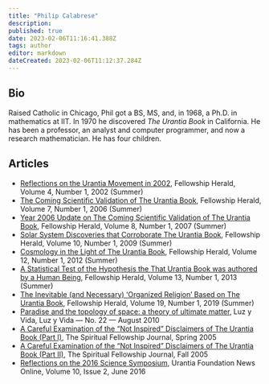 ```yaml
---
title: "Philip Calabrese"
description:
published: true
date: 2023-02-06T11:16:41.388Z
tags: author
editor: markdown
dateCreated: 2023-02-06T11:12:37.284Z
---
```


## Bio

Raised Catholic in Chicago, Phil got a BS, MS, and, in 1968, a Ph.D. in mathematics at IIT. In 1970 he discovered _The Urantia Book_ in California. He has been a professor, an analyst and computer programmer, and now a research mathematician. He has four children.

## Articles

- [Reflections on the Urantia Movement in 2002](/en/article/Philip_Calabrese/Reflections_on_the_Urantia_Movement_in_2002), Fellowship Herald, Volume 4, Number 1, 2002 (Summer)
- [The Coming Scientific Validation of The Urantia Book](/en/article/Philip_Calabrese/The_Coming_Scientific_Validation_of_The_Urantia_Book), Fellowship Herald, Volume 7, Number 1, 2006 (Summer)
- [Year 2006 Update on The Coming Scientific Validation of The Urantia Book](/en/article/Philip_Calabrese/Update_The_Coming_Scientific_Validation), Fellowship Herald, Volume 8, Number 1, 2007 (Summer)
- [Solar System Discoveries that Corroborate The Urantia Book](/en/article/Philip_Calabrese/Solar_System_Discoveries_that_Corroborate_The_Urantia_Book), Fellowship Herald, Volume 10, Number 1, 2009 (Summer)
- [Cosmology in the Light of The Urantia Book](/en/article/Philip_Calabrese/Cosmology_in_the_Light_of_The_Urantia_Book), Fellowship Herald, Volume 12, Number 1, 2012 (Summer)
- [A Statistical Test of the Hypothesis the That Urantia Book was authored by a Human Being](/en/article/Philip_Calabrese/A_Statistical_Test_of_Hypothesis_Urantia_Book_authored_by_a_Human_Being), Fellowship Herald, Volume 13, Number 1, 2013 (Summer)
- [The Inevitable (and Necessary) ‘Organized Religion’ Based on The Urantia Book](/en/article/Philip_Calabrese/Urantia_Book_Religion), Fellowship Herald, Volume 19, Number 1, 2019 (Summer)
- [Paradise and the topology of space: a theory of ultimate matter](/en/article/Philip_Calabrese/Paradise_and_the_Topology_of_Space), Luz y Vida, Luz y Vida — No. 22 — August 2010
- [A Careful Examination of the “Not Inspired” Disclaimers of The Urantia Book (Part I)](/en/article/Philip_Calabrese/A_Careful_Examination_of_Not_Inspired_UB_Part_I), The Spiritual Fellowship Journal, Spring 2005
- [A Careful Examination of the “Not Inspired” Disclaimers of The Urantia Book (Part II)](/en/article/Philip_Calabrese/A_Careful_Examination_of_Not_Inspired_UB_Part_II), The Spiritual Fellowship Journal, Fall 2005
- [Reflections on the 2016 Science Symposium](/en/article/Philip_Calabrese/Reflections_on_the_2016_Science_Symposium), Urantia Foundation News Online, Volume 10, Issue 2, June 2016